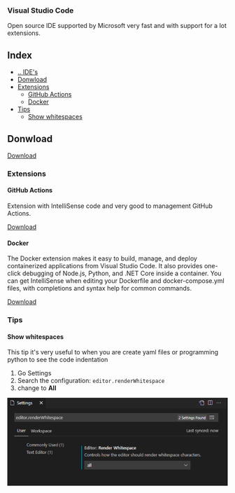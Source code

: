 ### Visual Studio Code
Open source IDE supported by Microsoft very fast and with support for a lot extensions.



## Index
- [.. IDE's](../README.md)
- [Donwload](#donwload)
- [Extensions](#extensions)
  - [GitHub Actions](#extensions-github-actions)
  - [Docker](#extensions-github-docker)
- [Tips](#tips)
  - [Show whitespaces](#tips-show-whitespaces)



## Donwload <a name="donwload"></a>
[Download](https://code.visualstudio.com/)



### Extensions <a name="extensions"></a>


#### GitHub Actions <a name="extensions-github-actions"></a>
Extension with IntelliSense code and very good to management GitHub Actions.

[Download](https://marketplace.visualstudio.com/items?itemName=cschleiden.vscode-github-actions)


#### Docker <a name="extensions-github-docker"></a>
The Docker extension makes it easy to build, manage, and deploy containerized applications from Visual Studio Code. It also provides one-click debugging of Node.js, Python, and .NET Core inside a container.
You can get IntelliSense when editing your Dockerfile and docker-compose.yml files, with completions and syntax help for common commands.

[Download](https://marketplace.visualstudio.com/items?itemName=ms-azuretools.vscode-docker)



### Tips <a name="tips"></a>


#### Show whitespaces <a name="tips-show-whitespaces"></a>

This tip it's very useful to when you are create yaml files or programming python to see the code indentation

1. Go Settings
2. Search the configuration: `editor.renderWhitespace`
3. change to **All**

![Show whitespaces](../../media/show-whitespaces.png "Show whitespaces")
